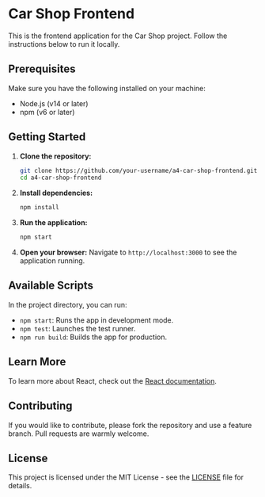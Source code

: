 # Car Shop Frontend

This is the frontend application for the Car Shop project. Follow the instructions below to run it locally.

## Prerequisites

Make sure you have the following installed on your machine:
- Node.js (v14 or later)
- npm (v6 or later)

## Getting Started

1. **Clone the repository:**
    ```bash
    git clone https://github.com/your-username/a4-car-shop-frontend.git
    cd a4-car-shop-frontend
    ```

2. **Install dependencies:**
    ```bash
    npm install
    ```

3. **Run the application:**
    ```bash
    npm start
    ```

4. **Open your browser:**
    Navigate to `http://localhost:3000` to see the application running.

## Available Scripts

In the project directory, you can run:

- `npm start`: Runs the app in development mode.
- `npm test`: Launches the test runner.
- `npm run build`: Builds the app for production.

## Learn More

To learn more about React, check out the [React documentation](https://reactjs.org/).

## Contributing

If you would like to contribute, please fork the repository and use a feature branch. Pull requests are warmly welcome.

## License

This project is licensed under the MIT License - see the [LICENSE](LICENSE) file for details.